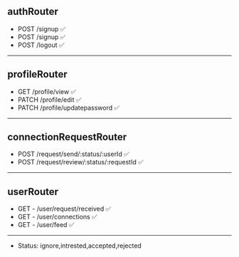 ## authRouter

- POST /signup ✅
- POST /signup ✅
- POST /logout ✅

---

## profileRouter

- GET /profile/view ✅
- PATCH /profile/edit ✅
- PATCH /profile/updatepassword ✅

---

## connectionRequestRouter

- POST /request/send/:status/:userId ✅
- POST /request/review/:status/:requestId ✅

---

## userRouter

- GET - /user/request/received ✅
- GET - /user/connections ✅
- GET - /user/feed  ✅<!-- Other users profile -->

---

- Status: ignore,intrested,accepted,rejected
